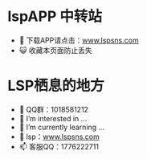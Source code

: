# lspAPP 中转站
- 👀 下载APP请点击：www.lspsns.com
- 😺 收藏本页面防止丢失

# LSP栖息的地方

- 👋 QQ群：1018581212
- 👀 I’m interested in ...
- 🌱 I’m currently learning ...
- 💞️ lsp：www.lspsns.com
- 📫 客服QQ：1776222711

<!---
TANG2T/TANG2T is a ✨ special ✨ repository because its `README.md` (this file) appears on your GitHub profile.
You can click the Preview link to take a look at your changes.
--->
